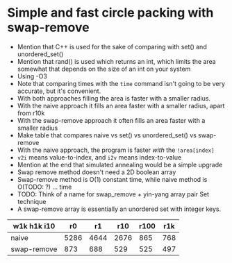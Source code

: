 # Simple and fast circle packing with swap-remove

- Mention that C++ is used for the sake of comparing with set() and unordered_set()
- Mention that rand() is used which returns an int, which limits the area somewhat that depends on the size of an int on your system
- Using -O3
- Note that comparing times with the `time` command isn't going to be very accurate, but it's convenient.
- With both approaches filling the area is faster with a smaller radius.
- With the naive approach it fills an area faster with a smaller radius, apart from r10k
- With the swap-remove approach it often fills an area faster with a smaller radius
- Make table that compares naive vs set() vs unordered_set() vs swap-remove
- With the naive approach, the program is faster *with* the `!area[index]`
- `v2i` means value-to-index, and `i2v` means index-to-value
- Mention at the end that simulated annealing would be a simple upgrade
- Swap remove method doesn't need a 2D boolean array
- Swap-remove method is O(1) constant time, while naive method is O(TODO: ?) ... time
- TODO: Think of a name for swap_remove + yin-yang array pair Set technique
- A swap-remove array is essentially an unordered set with integer keys.

| w1k h1k i10 | r0   | r1   | r10  | r100 | r1k |
|-------------|------|------|------|------|-----|
| naive       | 5286 | 4644 | 2676 | 865  | 768 |
| swap-remove | 873  | 688  | 529  | 525  | 497 |

